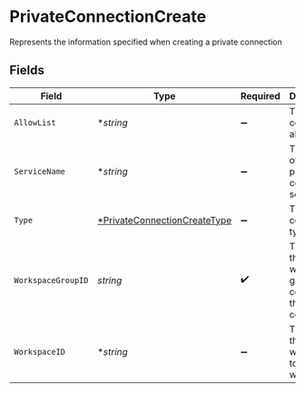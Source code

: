 # PrivateConnectionCreate

Represents the information specified when creating a private connection


## Fields

| Field                                                                              | Type                                                                               | Required                                                                           | Description                                                                        | Example                                                                            |
| ---------------------------------------------------------------------------------- | ---------------------------------------------------------------------------------- | ---------------------------------------------------------------------------------- | ---------------------------------------------------------------------------------- | ---------------------------------------------------------------------------------- |
| `AllowList`                                                                        | **string*                                                                          | :heavy_minus_sign:                                                                 | The private connection allow list                                                  | my-allow-list                                                                      |
| `ServiceName`                                                                      | **string*                                                                          | :heavy_minus_sign:                                                                 | The name of the private connection service                                         | My private link                                                                    |
| `Type`                                                                             | [*PrivateConnectionCreateType](../../models/shared/privateconnectioncreatetype.md) | :heavy_minus_sign:                                                                 | The private connection type                                                        | INBOUND                                                                            |
| `WorkspaceGroupID`                                                                 | *string*                                                                           | :heavy_check_mark:                                                                 | The ID of the workspace group containing the private connection                    | 68af2f46-0000-1000-9000-3f6f5365d878                                               |
| `WorkspaceID`                                                                      | **string*                                                                          | :heavy_minus_sign:                                                                 | The ID of the workspace to connect with                                            |                                                                                    |